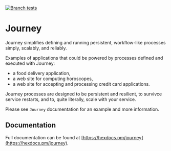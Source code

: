 [![Branch tests](https://github.com/shipworthy/journey/actions/workflows/github-actions-branch-test.yml/badge.svg?branch=main)](https://github.com/shipworthy/journey/actions/workflows/github-actions-branch-test.yml)

# Journey
Journey simplifies defining and running persistent, workflow-like processes simply, scalably, and reliably.

Examples of applications that could be powered by processes defined and executed with Journey:
* a food delivery application,
* a web site for computing horoscopes,
* a web site for accepting and processing credit card applications.

Journey processes are designed to be persistent and resilient, to survivce service restarts, and to, quite literally, scale with your service.

Please see `Journey` documentation for an example and more information.

## Documentation

Full documentation can be found at [https://hexdocs.pm/journey](https://hexdocs.pm/journey).
